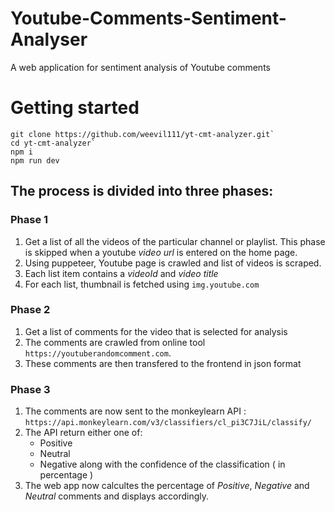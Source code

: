 # Youtube-Comments-Sentiment-Analyser
A web application for sentiment analysis of Youtube comments

# Getting started
```
git clone https://github.com/weevil111/yt-cmt-analyzer.git`
cd yt-cmt-analyzer`
npm i
npm run dev
```


## The process is divided into three phases:

### Phase 1
  1. Get a list of all the videos of the particular channel or playlist. This phase is skipped when a youtube *video url* is entered on the home page.
  2. Using puppeteer, Youtube page is crawled and list of videos is scraped.
  3. Each list item contains a *videoId* and *video title*
  4. For each list, thumbnail is fetched using `img.youtube.com`

### Phase 2
  1. Get a list of comments for the video that is selected for analysis
  2. The comments are crawled from online tool `https://youtuberandomcomment.com`.
  3. These comments are then transfered to the frontend in json format

### Phase 3
  1. The comments are now sent to the monkeylearn API : `https://api.monkeylearn.com/v3/classifiers/cl_pi3C7JiL/classify/`
  2. The API return either one of:
      * Positive
      * Neutral
      * Negative
     along with the confidence of the classification ( in percentage )
  3. The web app now calcultes the percentage of *Positive*, *Negative* and *Neutral* comments and displays accordingly. 
